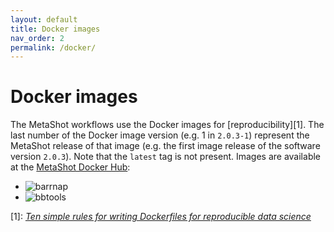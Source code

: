 ```yaml
---
layout: default
title: Docker images
nav_order: 2
permalink: /docker/
---
```


# Docker images

The MetaShot workflows use the Docker images for [reproducibility][1]. The last
number of the Docker image version (e.g. 1 in `2.0.3-1`) represent the MetaShot
release of that image (e.g. the first image release of the software version
`2.0.3`). Note that the `latest` tag is not present. Images are available at the
[MetaShot Docker Hub](https://hub.docker.com/u/metashot/):
                                          
- ![barrnap](https://img.shields.io/docker/v/metashot/barrnap?sort=semver&link=https://hub.docker.com/repository/docker/metashot/barrnap)
- ![bbtools](https://img.shields.io/docker/v/metashot/bbtools?sort=semver&link=https://hub.docker.com/repository/docker/metashot/bbtools)

[1]: [*Ten simple rules for writing Dockerfiles for reproducible data
     science*](https://journals.plos.org/ploscompbiol/article?id=10.1371/journal.pcbi.1008316)